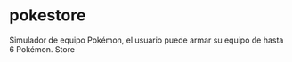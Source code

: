 # pokestore
Simulador de equipo Pokémon, el usuario puede armar su equipo de hasta 6 Pokémon. Store
